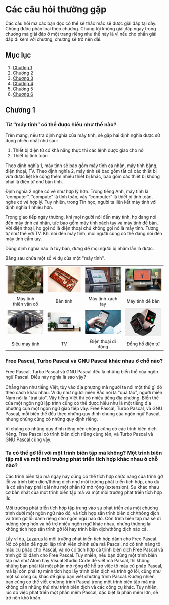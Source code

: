 # Các câu hỏi thường gặp
Các câu hỏi mà các bạn đọc có thể sẽ thắc mắc sẽ được giải đáp tại đây. Chúng được phân loại theo chương. Chúng tôi không giải đáp ngay trong chương mà giải đáp ở một trang riêng như thế này là vì nếu cho phần giải đáp đi kèm với chương, chương sẽ trở nên dài.

## Mục lục
1. [Chương 1](#chương-1)
2. [Chương 2](#chương-2)
3. [Chương 3](#chương-3)
4. [Chương 4](#chương-4)
5. [Chương 5](#chương-5)
6. [Chương 6](#chương-6)

## Chương 1

### Từ “máy tính” có thể được hiểu như thế nào?
Trên mạng, nếu tra định nghĩa của máy tính, sẽ gặp hai định nghĩa được sử dụng nhiều nhất như sau:

1. Thiết bị điện tử có khả năng thực thi các lệnh được giao cho nó
2. Thiết bị tính toán

Theo định nghĩa 1, máy tính sẽ bao gồm máy tính cá nhân, máy tính bảng, điện thoại, TV. Theo định nghĩa 2, máy tính sẽ bao gồm tất cả các thiết bị vừa được liệt kê cộng thêm nhiều thiết bị khác, bao gồm các thiết bị không phải là điện tử như bàn tính.

Định nghĩa 2 nghe có vẻ như hợp lý hơn. Trong tiếng Anh, máy tính là “computer”. "compute" là tính toán, vậy “computer” là thiết bị tính toán, nghe có vẻ hợp lý. Tuy nhiên, trong Tin học, người ta liên kết máy tính với định nghĩa 1 nhiều hơn.

Trong giao tiếp ngày thường, khi mọi người nói đến máy tính, họ đang nói đến máy tính cá nhân, tức bao gồm máy tính xách tay và máy tính để bàn. Với điện thoại, họ gọi nó là điện thoại chứ không gọi nó là máy tính. Tương tự như thế với TV. Khi nói đến máy tính, mọi người cũng có thể đang nói đến máy tính cầm tay.

Dùng định nghĩa nào là tùy bạn, đừng để mọi người bị nhầm lẫn là được.

Bảng sau chứa một số ví dụ của một "máy tính".

<table>
    <thead>
    </thead>
    <tbody>
        <tr>
            <td><a href="../resources/img/faq/antikythera.jpg"><img src="../resources/img/faq/antikythera.jpg" /></a></td>
            <td><a href="../resources/img/faq/abacus.jpg"><img src="../resources/img/faq/abacus.jpg" /></a></td>
            <td><a href="../resources/img/faq/laptop.jpeg"><img src="../resources/img/faq/laptop.jpeg" /></a></td>
            <td><a href="../resources/img/faq/desktop_computer.jpeg"><img src="../resources/img/faq/desktop_computer.jpeg" /></a></td>
        </tr>
        <tr>
            <td align="center">Máy tính<br />thiên văn cổ</td>
            <td align="center">Bàn tính</td>
            <td align="center">Máy tính xách tay</td>
            <td align="center">Máy tính để bàn</td>
        </tr>
        <tr>
            <td><a href="../resources/img/faq/supercomputer.jpg"><img src="../resources/img/faq/supercomputer.jpg" /></a></td>
            <td><a href="../resources/img/faq/tv.jpeg"><img src="../resources/img/faq/tv.jpeg" /></a></td>
            <td><a href="../resources/img/faq/mobile_phone.jpeg"><img src="../resources/img/faq/mobile_phone.jpeg" /></a></td>
            <td><a href="../resources/img/faq/digital_watch.jpg"><img src="../resources/img/faq/digital_watch.jpg" /></a></td>
        </tr>
        <tr>
            <td align="center">Siêu máy tính</td>
            <td align="center">TV</td>
            <td align="center">Điện thoại di động</td>
            <td align="center">Đồng hồ điện tử</td>
        </tr>
    </tbody>
</table>

### Free Pascal, Turbo Pascal và GNU Pascal khác nhau ở chỗ nào?
Free Pascal, Turbo Pascal và GNU Pascal đều là những biến thể của ngôn ngữ Pascal. Điều này nghĩa là sao vậy?

Chẳng hạn như tiếng Việt, tùy vào địa phương mà người ta nói một thứ gì đó theo cách khác nhau. Ví dụ như người miền Bắc nói là "quả táo", người miền Nam nói là "trái táo". Vậy tiếng Việt thì có nhiều tiếng địa phương. Biến thể của một ngôn ngữ lập trình cũng có thể được hiểu như là một tiếng địa phương của một ngôn ngữ giao tiếp vậy. Free Pascal, Turbo Pascal, và GNU Pascal, mỗi biến thể đều theo những quy định chung của ngôn ngữ Pascal, nhưng chúng cũng có những quy định riêng.

Vì chúng có những quy định riêng nên chúng cũng có các trình biên dịch riêng. Free Pascal có trình biên dịch riêng cùng tên, và Turbo Pascal và GNU Pascal cũng vậy.

### Ta có thể gỡ lỗi với một trình biên tập mã không? Một trình biên tập mã và một môi trường phát triển tích hợp khác nhau ở chỗ nào?
Các trình biên tập mã ngày nay cũng có thể tích hợp chức năng của trình gỡ lỗi và trình biên dịch/thông dịch như môi trường phát triển tích hợp, cho dù là có sẵn hay phải cài như một phần tử mở rộng (extension). Sự khác nhau cơ bản nhất của một trình biên tập mã và một môi trường phát triển tích hợp là:

Môi trường phát triển tích hợp tập trung vào sự phát triển của một chương trình dưới một ngôn ngữ nào đó, và tích hợp sẵn trình biên dịch/thông dịch và trình gỡ lỗi dành riêng cho ngôn ngữ nào đó. Còn trình biên tập mã sẽ đi hướng rộng hơn và hỗ trợ nhiều ngôn ngữ khác nhau, nhưng thường lại không tích hợp sẵn trình gỡ lỗi hay trình biên dịch/thông dịch nào cả.

Lấy ví dụ, [Lazarus](http://www.lazarus-ide.org/) là môi trường phát triển tích hợp dành cho Free Pascal. Nó có phần để người lập trình viên chỉnh sửa mã Pascal, nó có tính năng tô màu cú pháp cho Pascal, và nó có tích hợp cả trình biên dịch Free Pascal và trình gỡ lỗi dành cho Free Pascal. Tuy nhiên, nếu bạn dùng một trình biên tập mã như Atom hay Visual Studio Code để viết mã Pascal, thì không những bạn phải tải một phần mở rộng để hỗ trợ việc tô màu cú pháp Pascal, mà lại còn phải tự mình tích hợp lấy trình biên dịch và trình gỡ lỗi, cũng như một số công cụ khác để giúp bạn viết chương trình Pascal. Đương nhiên, bạn cũng có thể viết chương trình Pascal trong một trình biên tập mã mà không cần những thứ như trình biên dịch và các công cụ khác. Tuy nhiên, lúc đó việc phát triển một phần mềm Pascal, đặc biệt là phần mềm lớn, sẽ trở nên khó khăn.
